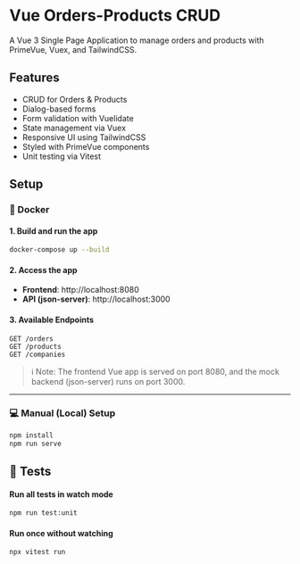 # Vue Orders-Products CRUD

A Vue 3 Single Page Application to manage orders and products with PrimeVue, Vuex, and TailwindCSS.

## Features

- CRUD for Orders & Products
- Dialog-based forms
- Form validation with Vuelidate
- State management via Vuex
- Responsive UI using TailwindCSS
- Styled with PrimeVue components
- Unit testing via Vitest

## Setup

### 🐳 Docker

#### 1. Build and run the app

```bash
docker-compose up --build
```

#### 2. Access the app

- **Frontend**: http://localhost:8080
- **API (json-server)**: http://localhost:3000

#### 3. Available Endpoints

```http
GET /orders
GET /products
GET /companies
```

> ℹ️ Note: The frontend Vue app is served on port 8080, and the mock backend (json-server) runs on port 3000.

---

### 💻 Manual (Local) Setup

```bash
npm install
npm run serve
```

## 🧪 Tests

#### Run all tests in watch mode
```bash
npm run test:unit
```

#### Run once without watching
```bash
npx vitest run
```
